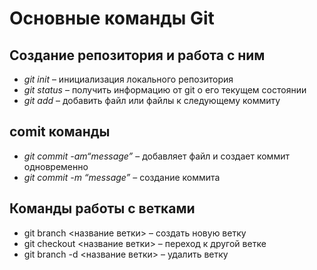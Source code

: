 # Основные команды Git
## Создание репозитория и работа с ним
* *git init* – инициализация локального репозитория
* *git status* – получить информацию от git о его текущем состоянии
* *git add* – добавить файл или файлы к следующему коммиту
## comit команды
* *git commit -am“message”* –  добавляет файл и создает коммит одновременно
* *git commit -m “message”* – создание коммита
## Команды работы с ветками
* git branch <название ветки> – создать новую ветку
* git checkout <название ветки> – переход к другой ветке
* git branch -d <название ветки> – удалить ветку


